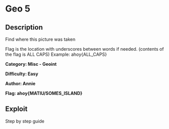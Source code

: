 # Geo 5

## Description 
Find where this picture was taken

Flag is the location with underscores between words if needed. (contents of the flag is ALL CAPS) Example: ahoy{ALL_CAPS}

**Category: Misc - Geoint** 

**Difficulty: Easy**

**Author: Annie** 

**Flag: ahoy{MATIU/SOMES_ISLAND}**

## Exploit
Step by step guide
